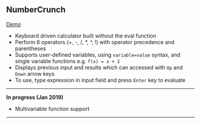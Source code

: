 ## NumberCrunch
[Demo](https://numbercrunch-17c8c.firebaseapp.com/)

- Keyboard driven calculator built without the eval function
- Perform 6 operators (+, -, /, *, ^, !) with operator precedence and parentheses
- Supports user-defined variables, using `variable=value` syntax, and single variable functions e.g. `f(x) = x + 2` 
- Displays previous input and results which can accessed with `Up` and `Down` arrow keys 
- To use, type expression in input field and press `Enter` key to evaluate

---
**In progress (Jan 2019)**

 - Multivariable function support

---
